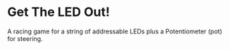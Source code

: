 # Get The LED Out!

A racing game for a string of addressable LEDs plus a Potentiometer (pot) for steering.